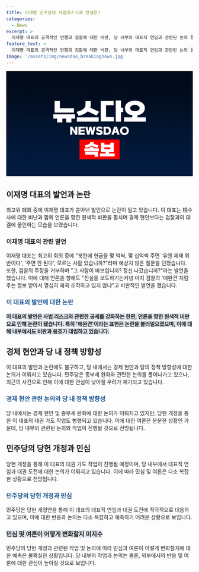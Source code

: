 ```yaml
---
title: 이재명 민주당의 사법리스크에 민생은?
categories:
  - News
excerpt: >
  이재명 대표의 공격적인 언행과 검찰에 대한 비판, 당 내부의 대표직 연임과 관련된 논의 등이 민주당 내부를 혼란스럽게 하고 있다. 이 대표의 발언이 사법 리스크에 대한 대응으로 되고 있다면, 언론을 향한 비판도 시작됐다. 경제 현안이 밀리는 가운데, 민주당은 이 대표의 대권 가도 작업을 진행하고 있는데, 이에 대한 우려도 나오고 있다. 새로운 공세가 지속될 전망이며, 이 대표의 당 대표직 연임에 대한 의구심도 나타나고 있다. 민주당 내부의 논의와 검찰 수사에 대한 목소리가 계속될 것으로 보인다.
feature_text: >
  이재명 대표의 공격적인 언행과 검찰에 대한 비판, 당 내부의 대표직 연임과 관련된 논의 등이 민주당 내부를 혼란스럽게 하고 있다. 이 대표의 발언이 사법 리스크에 대한 대응으로 되고 있다면, 언론을 향한 비판도 시작됐다. 경제 현안이 밀리는 가운데, 민주당은 이 대표의 대권 가도 작업을 진행하고 있는데, 이에 대한 우려도 나오고 있다. 새로운 공세가 지속될 전망이며, 이 대표의 당 대표직 연임에 대한 의구심도 나타나고 있다. 민주당 내부의 논의와 검찰 수사에 대한 목소리가 계속될 것으로 보인다.
image: '/assets/img/newsdao_breakingnews.jpg'
---
```


<p><img src="/assets/img/newsdao_breakingnews.jpg" alt="implanttips 속보" /></p>

<h2 data-ke-size="size26">이재명 대표의 발언과 논란</h2>

<p data-ke-size="size16">최고위 폐회 중에 이재명 대표가 쏟아낸 발언으로 논란이 일고 있습니다. 이 대표는 檢수사에 대한 비난과 함께 언론을 향한 원색적 비판을 펼치며 경제 현안보다는 검찰과의 대결에 올인하는 모습을 보였습니다.</p>

<h3>이재명 대표의 관련 발언</h3>

<p data-ke-size="size16">이재명 대표는 최고위 회의 중에 "북한에 현금을 몇 억씩, 몇 십억씩 주면 '유엔 제재 위반이다', '주면 안 된다', 모르는 사람 있습니까?"라며 예상치 않은 질문을 던졌습니다. 또한, 검찰의 주장을 거부하며 "그 사람이 바보입니까? 정신 나갔습니까?"라는 발언을 했습니다. 이에 대해 언론을 향해도 "진실을 보도하기는커녕 마치 검찰의 '애완견'처럼 주는 정보 받아서 열심히 왜곡·조작하고 있지 않냐"고 비판적인 발언을 했습니다.</p>

<h3><b><span style="color: #1a5490;">이 대표의 발언에 대한 논란</span></b></h3>

<p data-ke-size="size16"><b><span style="background-color: #21538527;">이 대표의 발언은 사법 리스크와 관련한 공세를 강화하는 한편, 언론을 향한 원색적 비판으로 인해 논란이 됐습니다. 특히 '애완견'이라는 표현은 논란을 불러일으켰으며, 이에 대해 내부에서도 비판과 옹호가 대립하고 있습니다.</span></b></p>

<h2 data-ke-size="size26">경제 현안과 당 내 정책 방향성</h2>

<p data-ke-size="size16">이 대표의 발언과 논란에도 불구하고, 당 내에서는 경제 현안과 당의 정책 방향성에 대한 논의가 이뤄지고 있습니다. 민주당은 종부세 완화와 관련한 논의를 풀어나가고 있으나, 최근의 사건으로 인해 이에 대한 관심이 낮아질 우려가 제기되고 있습니다.</p>

<h3><b><span style="color: #1a5490;">경제 현안 관련 논의와 당 내 정책 방향성</span></b></h3>

<p data-ke-size="size16">당 내에서는 경제 현안 및 종부세 완화에 대한 논의가 이뤄지고 있지만, 당헌 개정을 통한 이 대표의 대권 가도 작업도 병행되고 있습니다. 이에 대한 여론은 분분한 상황인 가운데, 당 내부의 관련된 논의와 작업이 진행될 것으로 전망됩니다.</p>

<h2 data-ke-size="size26">민주당의 당헌 개정과 민심</h2>

<p data-ke-size="size16">당헌 개정을 통해 이 대표의 대권 가도 작업이 진행될 예정이며, 당 내부에서 대표직 연임과 대권 도전에 대한 논의가 이뤄지고 있습니다. 이에 따라 민심 및 여론은 다소 복잡한 상황으로 전망됩니다.</p>

<h3><b><span style="color: #1a5490;">민주당의 당헌 개정과 민심</span></b></h3>

<p data-ke-size="size16">민주당은 당헌 개정안을 통해 이 대표의 대표직 연임과 대권 도전에 적극적으로 대응하고 있으며, 이에 대한 반응과 논의는 다소 복잡하고 예측하기 어려운 상황으로 보입니다.</p>

<h3><b><span style="background-color: #21538527;">민심 및 여론이 어떻게 변화할지 미지수</span></b></h3>

<p data-ke-size="size16">민주당의 당헌 개정과 관련된 작업 및 논의에 따라 민심과 여론이 어떻게 변화할지에 대한 예측은 불확실한 상황입니다. 당 내부의 작업과 논의는 물론, 외부에서의 반응 및 여론에 대한 관심이 높아질 것으로 보입니다.</p>

